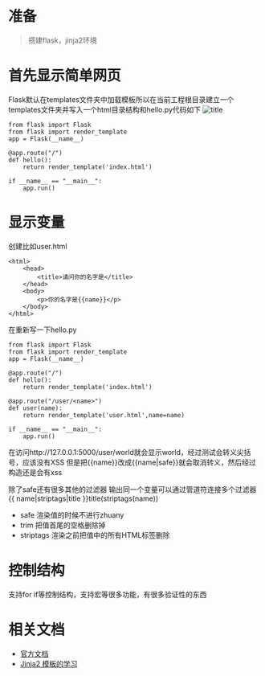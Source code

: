# 准备
> 搭建flask，jinja2环境

# 首先显示简单网页
Flask默认在templates文件夹中加载模板所以在当前工程根目录建立一个templates文件夹并写入一个html目录结构和hello.py代码如下
![title](https://i.loli.net/2019/04/27/5cc3c76de5749.png)
```
from flask import Flask  
from flask import render_template
app = Flask(__name__)  
 
@app.route("/")  
def hello():  
    return render_template('index.html')
  
if __name__ == "__main__":  
    app.run() 
```

# 显示变量
创建比如user.html
```
<html>
    <head>
        <title>请问你的名字是</title> 
    </head>
    <body>
        <p>你的名字是{{name}}</p>
    </body>
</html>
```
在重新写一下hello.py
```
from flask import Flask  
from flask import render_template
app = Flask(__name__)  
 
@app.route("/")  
def hello():  
    return render_template('index.html')

@app.route("/user/<name>")
def user(name):
    return render_template('user.html',name=name)

if __name__ == "__main__":  
    app.run() 
```
在访问http://127.0.0.1:5000/user/world就会显示world，经过测试会转义尖括号，应该没有XSS
但是把{{name}}改成{{name|safe}}就会取消转义，然后经过构造还是会有xss

除了safe还有很多其他的过滤器 输出同一个变量可以通过管道符连接多个过滤器{{ name|striptags|title }}title(striptags(name))
- safe 渲染值的时候不进行zhuany
- trim 把值首尾的空格删除掉
- striptags 渲染之前把值中的所有HTML标签删除

# 控制结构
支持for if等控制结构，支持宏等很多功能，有很多验证性的东西


# 相关文档
- [官方文档](http://jinja.pocoo.org/docs/2.9/templates/#filters)
- [Jinja2 模板的学习](https://www.jianshu.com/p/8fc66b083ecdhttps://www.jianshu.com/p/8fc66b083ecdv)
